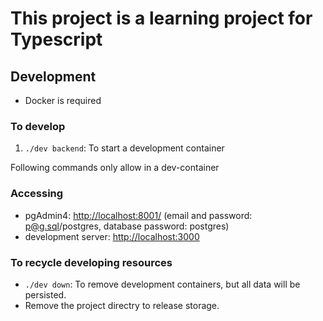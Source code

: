 # This project is a learning project for Typescript

## Development

* Docker is required

### To develop

1. `./dev backend`: To start a development container

Following commands only allow in a dev-container



### Accessing

* pgAdmin4: [http://localhost:8001/](http://localhost:8001/) (email and password: p@g.sql/postgres, database password: postgres)
* development server: [http://localhost:3000](http://localhost:3000)

### To recycle developing resources

* `./dev down`: To remove development containers, but all data will be persisted.
* Remove the project directry to release storage.